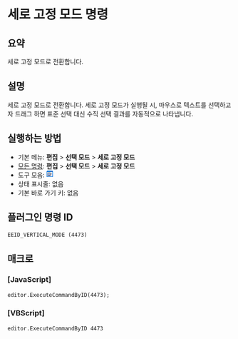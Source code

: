 # 세로 고정 모드 명령

## 요약

세로 고정 모드로 전환합니다.

## 설명

세로 고정 모드로 전환합니다.
세로 고정 모드가 실행될 시, 마우스로 텍스트를 선택하고자 드래그 하면 표준 선택 대신 수직 선택 결과를 자동적으로 나타냅니다.

## 실행하는 방법

- 기본 메뉴: **편집** \> **선택 모드** \> **세로 고정 모드**
- [모든 명령](../tools/all_commands): **편집** \> **선택 모드** \> **세로 고정 모드**
- 도구 모음: ![](../../images/sticky.png)
- 상태 표시줄: 없음
- 기본 바로 가기 키: 없음

## 플러그인 명령 ID

```
EEID_VERTICAL_MODE (4473)
```

## 매크로

### \[JavaScript\]

```
editor.ExecuteCommandByID(4473);
```

### \[VBScript\]

```
editor.ExecuteCommandByID 4473
```
